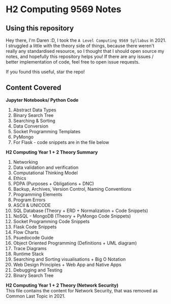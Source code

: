 # H2 Computing 9569 Notes

## Using this repository
Hey there, I'm Daren :D, I took the `A Level Computing 9569 Syllabus` in 2021. I struggled a little with the theory side of things, because there weren't really any standardised resource, so I thought that I should open source my notes, and hopefully this repository helps you! If there are any issues / better implementation of code, feel free to open issue requests.

If you found this useful, star the repo!
## Content Covered
**Jupyter Notebooks/ Python Code**
1. Abstract Data Types
2. Binary Search Tree
3. Searching & Sorting
4. Data Conversion
5. Socket Programming Templates
6. PyMongo
7. For Flask - code snippets are in the file below

**H2 Computing Year 1 + 2 Theory Summary**
1.  Networking
2.  Data validation and verification
3.  Computational Thinking Model
4.  Ethics
5.  PDPA (Purposes + Obligations + DNC)
6.  Backup, Archives, Version Control, Naming Conventions
7.  Programming Elements
8.  Program Errors
9.  ASCII & UNICODE
10. SQL Database (Theory + ERD + Normalization + Code Snippets)
11. NoSQL - MongoDB (Theory + PyMongo Code Snippets)
12. Socket Programming Code Snippets
13. Flask Code Snippets
14. Flow Charts
15. Psuedocode Guide
16. Object Oriented Programming (Definitions + UML diagram)
17. Trace Diagrams
18. Runtime Stack
19. Searching and Sorting visualisations + Big O Notation
20. Web Design Principles + Web App and Native Apps
21. Debugging and Testing
22. Binary Search Tree

**H2 Computing Year 1 + 2 Theory (Network Security)**<br>
This file contains the content for Network Security, that was removed as Common Last Topic in 2021.

